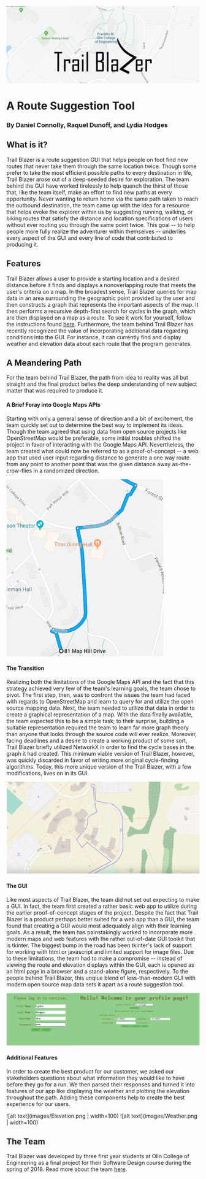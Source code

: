 ![alt text](images/Trail_Blazer_Logo.png)
# A Route Suggestion Tool

### By Daniel Connolly, Raquel Dunoff, and Lydia Hodges

## What is it?
Trail Blazer is a route suggestion GUI that helps people on foot find new routes that never take them through the same location twice. Though some prefer to take the most efficient possible paths to every destination in life, Trail Blazer arose out of a deep-seeded desire for exploration. The team behind the GUI have worked tirelessly to help quench the thirst of those that, like the team itself, make an effort to find new paths at every opportunity. Never wanting to return home via the same path taken to reach the outbound destination, the team came up with the idea for a resource that helps evoke the explorer within us by suggesting running, walking, or biking routes that satisfy the distance and location specifications of users without ever routing you through the same point twice. This goal -- to help people more fully realize the adventurer within themselves -- underlies every aspect of the GUI and every line of code that contributed to producing it.

## Features
Trail Blazer allows a user to provide a starting location and a desired distance before it finds and displays a nonoverlapping route that meets the user's criteria on a map. In the broadest sense, Trail Blazer queries for map data in an area surrounding the geographic point provided by the user and then constructs a graph that represents the important aspects of the map. It then performs a recursive depth-first search for cycles in the graph, which are then displayed on a map as a route. To see it work for yourself, follow the instructions found [here](run.md). Furthermore, the team behind Trail Blazer has recently recognized the value of incorporating additional data regarding conditions into the GUI. For instance, it can currently find and display weather and elevation data about each route that the program generates.

## A Meandering Path
For the team behind Trail Blazer, the path from idea to reality was all but straight and the final product belies the deep understanding of new subject matter that was required to produce it. 

#### A Brief Foray into Google Maps APIs
Starting with only a general sense of direction and a bit of excitement, the team quickly set out to determine the best way to implement its ideas. Though the team agreed that using data from open source projects like OpenStreetMap would be preferable, some initial troubles shifted the project in favor of interacting with the Google Maps API. Nevertheless, the team created what could now be referred to as a proof-of-concept -- a web app that used user input regarding distance to generate a one way route from any point to another point that was the given distance away as-the-crow-flies in a randomized direction.

![alt text](images/crow.png)

#### The Transition
Realizing both the limitations of the Google Maps API and the fact that this strategy achieved very few of the team's learning goals, the team chose to pivot. The first step, then, was to confront the issues the team had faced with regards to OpenStreetMap and learn to query for and utilize the open source mapping data. Next, the team needed to utilize that data in order to create a graphical representation of a map. With the data finally available, the team expected this to be a simple task; to their surprise, building a suitable representation required the team to learn far more graph theory than anyone that looks through the source code will ever realize. Moreover, facing deadlines and a desire to create a working product of some sort, Trail Blazer briefly utilized NetworkX in order to find the cycle bases in the graph it had created. This minimum viable version of Trail Blazer, however, was quickly discarded in favor of writing more original cycle-finding algorithms. Today, this more unique version of the Trail Blazer, with a few modifications, lives on in its GUI.

![alt text](images/OlinPath.png)

#### The GUI
Like most aspects of Trail Blazer, the team did not set out expecting to make a GUI. In fact, the team first created a rather basic web app to utilize during the earlier proof-of-concept stages of the project. Despite the fact that Trail Blazer is a product perhaps better suited for a web app than a GUI, the team found that creating a GUI would most adequately align with their learning goals. As a result, the team has painstakingly worked to incorporate more modern maps and web features with the rather out-of-date GUI toolkit that is tkinter. The biggest bump in the road has been tkinter's lack of support for working with html or javascript and limited support for image files. Due to these limitations, the team had to make a compromise -- instead of viewing the route and elevation displays within the GUI, each is opened as an html page in a browser and a stand-alone figure, respectively. To the people behind Trail Blazer, this unqiue blend of less-than-modern GUI with modern open source map data sets it apart as a route suggestion tool.

![alt text](images/GUI.png)

#### Additional Features
In order to create the best product for our customer, we asked our stakeholders questions about what information they would like to have before they go for a run. We then parsed their responses and turned it into features of our app like displaying the weather and plotting the elevation throughout the path. Adding these components help to create the best experience for our users. 

![alt text](images/Elevation.png | width=100)
![alt text](images/Weather.png | width=100)

## The Team
Trail Blazer was developed by three first year students at Olin College of Engineering as a final project for their Software Design course during the spring of 2018. Read more about the team [here](team.md).
